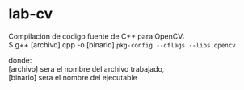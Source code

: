 # lab-cv
Compilación de codigo fuente de C++ para OpenCV:<br />
$ g++ [archivo].cpp -o [binario] `pkg-config --cflags --libs opencv` 

donde:<br />
[archivo] sera el nombre del archivo trabajado,<br />
[binario] sera el nombre del ejecutable
